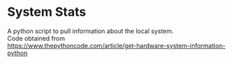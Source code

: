 # System Stats
A python script to pull information about the local system.  
Code obtained from  
https://www.thepythoncode.com/article/get-hardware-system-information-python
